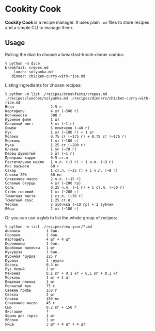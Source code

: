 # Cookity Cook

**Cookity Cook** is a recipe manager. It uses plain `.md` files to store recipes and a simple CLI to manage them.

## Usage

Rolling the dice to choose a breakfast-lunch-dinner combo:

```shell
% python -m dice
breakfast: crepes.md
    lunch: solyanka.md
   dinner: chicken-curry-with-rice.md
```

Listing ingredients for chosen recipes:

```shell
% python -m list ./recipes/breakfasts/crepes.md ./recipes/lunches/solyanka.md ./recipes/dinners/chicken-curry-with-rice.md
Вода                 2.5 л
Картофель            4 шт (~500 г)
Копчености           300 г
Куриное филе         1 шт
Лавровый лист        5 шт (~1 г)
Лимон                6 ломтиков (~40 г)
Лук                  1 шт (~100 г) + 1 шт
Молоко               0.75 ст (~175 г) + 0.75 ст (~175 г)
Морковь              1 шт (~100 г)
Мука                 1.25 ст (~200 г)
Оливки               1 уп (~70 г)
Перец душистый       5 шт (~1 г)
Приправа карри       0.5 ст.л.
Растительное масло   1 ч.л. (~3 г) + 1 ч.л. (~3 г)
Рис басмати          60 г
Сахар                1 ст.л. (~25 г) + 1 ч.л. (~8 г)
Сливки 20%           60 мл
Сливочное масло      2 ч.л. (~15 г)
Соленые огурцы       4 шт (~200 гр)
Соль                 0.25 ч.л. (~1 г) + 1 ст.л. (~30 г)
Стейк говяжий        1 шт (~200 г)
Томатная паста       1 ст.л. (~30 г)
Томатный соус        1.25 ст.л.
Чеснок               2 зубчика (~10 гр) + 1 зубчик
Яйца                 2 шт (~100 г)
```

Or you can use a glob to list the whole group of recipes:

```shell
% python -m list ./recipes/new-year/*.md
Ананасы            1 бан.
Горошек            1 бан.
Картофель          4 шт + 4 шт
Корнишоны          1 бан.
Крабовые палочки   1 шт
Кукуруза           1 бан.
Куриная грудка     225 г
Курица             1 грудка
Лосось             0.3 кг
Лук белый          1 шт
Майонез            0.1 кг + 0.1 кг + 0.1 кг + 0.1 кг
Морковь            1 шт + 1 шт
Пищевая пленка     1 шт
Репчатый лук       75 г
Свежие грибы       150 г
Свекла             2 шт
Сливки             150 мл
Сливочное масло    45 г
Сыр                0.2 кг + 150 г
Фисташки           ?
Форма для торта    1 шт
Яблоко             1 шт
Яйца               3 шт + 4 шт + 4 шт
```
